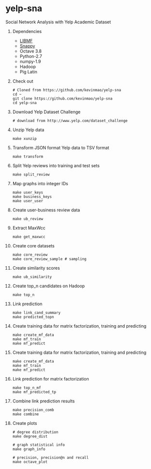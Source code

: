 yelp-sna
=============

Social Network Analysis with Yelp Academic Dataset

1. Dependencies
    
	* [LIBMF](https://www.csie.ntu.edu.tw/~cjlin/libmf/)
	* [Snappy](http://snap.stanford.edu/snappy/doc/tutorial/index-tut.html)
	* Octave 3.8
	* Python-2.7
	* numpy-1.9
	* Hadoop
	* Pig Latin

2. Check out 

    ```
    # Cloned from https://github.com/kevinmao/yelp-sna
    cd ~
    git clone https://github.com/kevinmao/yelp-sna
    cd yelp-sna
    ```

3. Download Yelp Dataset Challenge

    ```
    # download from http://www.yelp.com/dataset_challenge
    ```

4. Unzip Yelp data

    ```
    make xunzip
    ```

5. Transform JSON format Yelp data to TSV format

    ```
    make transform
    ```

6. Split Yelp reviews into training and test sets

    ```
    make split_review
    ```

7. Map graphs into integer IDs 

    ```
    make user_keys
    make business_keys
    make user_user
    ```

8. Create user-business review data 

    ```
    make ub_review
    ```

9. Extract MaxWcc

    ```
    make get_maxwcc
    ```

10. Create core datasets

    ```
    make core_review 
    make core_review_sample # sampling
    ```

11. Create similarity scores

    ```
    make ub_similarity 
    ```

12. Create top_n candidates on Hadoop

    ```
    make top_n 
    ```

13. Link prediction 

    ```
    make link_cand_summary
    make predicted_topn
    ```

14. Create training data for matrix factorization, training and predicting

    ```
    make create_mf_data
    make mf_train
    make mf_predict
    ```

15. Create training data for matrix factorization, training and predicting

    ```
    make create_mf_data
    make mf_train
    make mf_predict
    ```
                                                                                                                                                                                                                                                                
16. Link prediction for matrix factorization

    ```
    make top_n_mf
    make mf_predicted_tp
    ```

17. Combine link prediction results 

    ```
    make precision_comb
    make combine
    ```

18. Create plots

    ```
    # degree distribution
    make degree_dist
    
    # graph statistical info
    make graph_info

    # precision, precision@n and recall 
    make octave_plot
    ```
                                                                                                                                                                                                                                                                                                                                                                                                                                                                                                                                                                                                                                                                                                                                                                                                                                                                                                                                                                                                                                                                                                                                                                                                                                                                                                                                                                                                                                                                                                                                                                                                                                                                                                                                                                                                                                                                                                                                                                                                                                                                                                                                